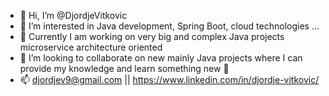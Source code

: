 - 👋 Hi, I’m @DjordjeVitkovic
- 👀 I’m interested in Java development, Spring Boot, cloud technologies ... 
- 🌱 Currently I am working on very big and complex Java projects microservice architecture oriented 
- 💞️ I’m looking to collaborate on new mainly Java projects where I can provide my knowledge and learn something new 🙂
- 📫 djordjev9@gmail.com || https://www.linkedin.com/in/djordje-vitkovic/

<!---
DjordjeVitkovic/DjordjeVitkovic is a ✨ special ✨ repository because its `README.md` (this file) appears on your GitHub profile.
You can click the Preview link to take a look at your changes.
--->
